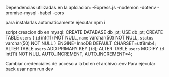 Dependencias utilizadas en la aplciacion:
-Express.js
-nodemon
-dotenv
-promise-mysql
-babel
-cors

para instalarlas automaticamente ejecutar npm i

script creacion db en mysql:
CREATE DATABASE db_pt;
USE db_pt;
CREATE TABLE `users` (
  `id` int(11) NOT NULL,
  `name` varchar(50) NOT NULL,
  `status` varchar(50) NOT NULL
) ENGINE=InnoDB DEFAULT CHARSET=utf8mb4;
ALTER TABLE `users`
  ADD PRIMARY KEY (`id`);
ALTER TABLE `users`
  MODIFY `id` int(11) NOT NULL AUTO_INCREMENT, AUTO_INCREMENT=4;

Cambiar credenciales de acceso a la bd en el archivo .env
Para ejecutar back usar npm run dev
